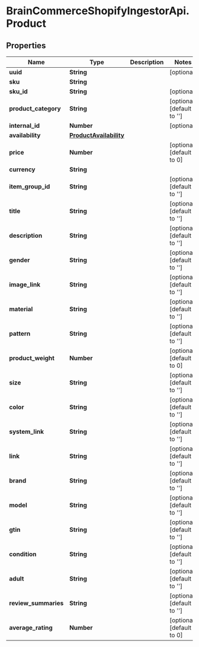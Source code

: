 # BrainCommerceShopifyIngestorApi.Product

## Properties

Name | Type | Description | Notes
------------ | ------------- | ------------- | -------------
**uuid** | **String** |  | [optional] 
**sku** | **String** |  | 
**sku_id** | **String** |  | [optional] 
**product_category** | **String** |  | [optional] [default to &#39;&#39;]
**internal_id** | **Number** |  | [optional] 
**availability** | [**ProductAvailability**](ProductAvailability.md) |  | 
**price** | **Number** |  | [optional] [default to 0]
**currency** | **String** |  | 
**item_group_id** | **String** |  | [optional] [default to &#39;&#39;]
**title** | **String** |  | [optional] [default to &#39;&#39;]
**description** | **String** |  | [optional] [default to &#39;&#39;]
**gender** | **String** |  | [optional] [default to &#39;&#39;]
**image_link** | **String** |  | [optional] [default to &#39;&#39;]
**material** | **String** |  | [optional] [default to &#39;&#39;]
**pattern** | **String** |  | [optional] [default to &#39;&#39;]
**product_weight** | **Number** |  | [optional] [default to 0]
**size** | **String** |  | [optional] [default to &#39;&#39;]
**color** | **String** |  | [optional] [default to &#39;&#39;]
**system_link** | **String** |  | [optional] [default to &#39;&#39;]
**link** | **String** |  | [optional] [default to &#39;&#39;]
**brand** | **String** |  | [optional] [default to &#39;&#39;]
**model** | **String** |  | [optional] [default to &#39;&#39;]
**gtin** | **String** |  | [optional] [default to &#39;&#39;]
**condition** | **String** |  | [optional] [default to &#39;&#39;]
**adult** | **String** |  | [optional] [default to &#39;&#39;]
**review_summaries** | **String** |  | [optional] [default to &#39;&#39;]
**average_rating** | **Number** |  | [optional] [default to 0]


